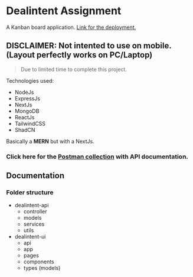# Dealintent Assignment
A Kanban board application. [Link for the deployment.](https://07prajwal2000kanbanboard.vercel.app/)

## DISCLAIMER: Not intented to use on mobile. (Layout perfectly works on PC/Laptop)
> Due to limited time to complete this project.

Technologies used:
- NodeJs
- ExpressJs
- NextJs
- MongoDB
- ReactJs
- TailwindCSS
- ShadCN

Basically a **MERN** but with a NextJs.

### Click here for the [Postman collection](https://www.postman.com/speeding-robot-624252/workspace/dealintentet/overview) with API documentation.

## Documentation
### Folder structure
- dealintent-api
    - controller
    - models
    - services
    - utils
- dealintent-ui
    - api
    - app
    - pages
    - components
    - types (models)